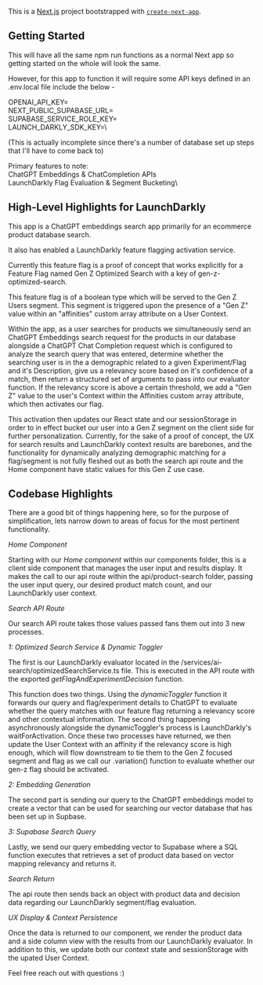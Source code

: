 This is a [Next.js](https://nextjs.org) project bootstrapped with [`create-next-app`](https://nextjs.org/docs/app/api-reference/cli/create-next-app).

## Getting Started

This will have all the same npm run functions as a normal Next app so getting started on the whole will look the same.

However, for this app to function it will require some API keys defined in an .env.local file include the below - 

OPENAI_API_KEY=\
NEXT_PUBLIC_SUPABASE_URL=\
SUPABASE_SERVICE_ROLE_KEY=\
LAUNCH_DARKLY_SDK_KEY=\

(This is actually incomplete since there's a number of database set up steps that I'll have to come back to)

Primary features to note:\
ChatGPT Embeddings & ChatCompletion APIs\
LaunchDarkly Flag Evaluation & Segment Bucketing\

## High-Level Highlights for LaunchDarkly

This app is a ChatGPT embeddings search app primarily for an ecommerce product database search.

It also has enabled a LaunchDarkly feature flagging activation service. 

Currently this feature flag is a proof of concept that works explicitly for a Feature Flag named Gen Z Optimized Search with a key of gen-z-optimized-search. 

This feature flag is of a boolean type which will be served to the Gen Z Users segment. This segment is triggered upon the presence of a "Gen Z" value within an "affinities" custom array attribute on a User Context.

Within the app, as a user searches for products we simultaneously send an ChatGPT Embeddings search request for the products in our database alongside a ChatGPT Chat Completion request which is configured to analyze the search query that was entered, determine whether the searching user is in the a demographic related to a given Experiment/Flag and it's Description, give us a relevancy score based on it's confidence of a match, then return a structured set of arguments to pass into our evaluator function. If the relevancy score is above a certain threshold, we add a "Gen Z" value to the user's Context within the Affinities custom array attribute, which then activates our flag.

This activation then updates our React state and our sessionStorage in order to in effect bucket our user into a Gen Z segment on the client side for further personalization. Currently, for the sake of a proof of concept, the UX for search results and LaunchDarkly context results are barebones, and the functionality for dynamically analyzing demographic matching for a flag/segment is not fully fleshed out as both the search api route and the Home component have static values for this Gen Z use case.

## Codebase Highlights

There are a good bit of things happening here, so for the purpose of simplification, lets narrow down to areas of focus for the most pertinent functionality. 

*Home Component*

Starting with our *Home component* within our components folder, this is a client side component that manages the user input and results display. It makes the call to our api route within the api/product-search folder, passing the user input query, our desired product match count, and our LaunchDarkly user context.


*Search API Route*

Our search API route takes those values passed fans them out into 3 new processes. 

*1: Optimized Search Service & Dynamic Toggler*

The first is our LaunchDarkly evaluator located in the /services/ai-search/optimizedSearchService.ts file. This is executed in the API route with the exported *getFlagAndExperimentDecision* function. 

This function does two things. Using the *dynamicToggler* function it forwards our query and flag/experiment details to ChatGPT to evaluate whether the query matches with our feature flag returning a relevancy score and other contextual information. The second thing happening asynchronously alongside the dynamicToggler's process is LaunchDarkly's waitForActivation. Once these two processes have returned, we then update the User Context with an affinity if the relevancy score is high enough, which will flow downstream to tie them to the Gen Z focused segment and flag as we call our .variation() function to evaluate whether our gen-z flag should be activated.

*2: Embedding Generation*

The second part is sending our query to the ChatGPT embeddings model to create a vector that can be used for searching our vector database that has been set up in Supbase.

*3: Supabase Search Query*

Lastly, we send our query embedding vector to Supabase where a SQL function executes that retrieves a set of product data based on vector mapping relevancy and returns it.

*Search Return* 

The api route then sends back an object with product data and decision data regarding our LaunchDarkly segment/flag evaluation.


*UX Display & Context Persistence* 

Once the data is returned to our component, we render the product data and a side column view with the results from our LaunchDarkly evaluator. In addition to this, we update both our context state and sessionStorage with the upated User Context.

Feel free reach out with questions :)